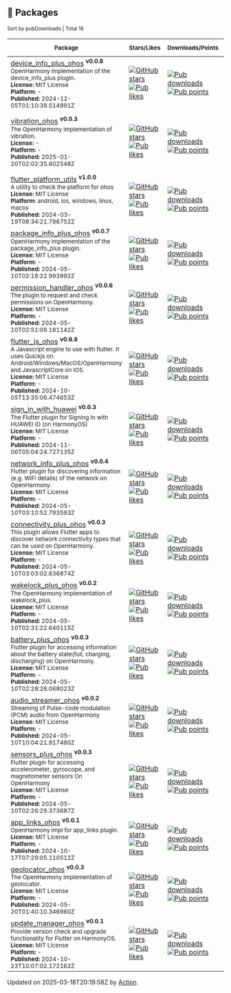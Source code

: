 ## 🍭 Packages

<!-- md:PubDashboard begin --> 
<sub>Sort by pubDownloads | Total 16</sub> 

| <sub>Package</sub> | <sub>Stars/Likes</sub> | <sub>Downloads/Points</sub> | <sub>Issues / Pull_requests</sub> | <sub>Contributors</sub> | 
|--------------------|------------------------|------------------------------|-----------------------------------|:-----------------------:| 
| [device_info_plus_ohos](https://pub.dev/packages/device_info_plus_ohos) <sup><strong>v0.0.8</strong></sup> <br/> <sub>OpenHarmony implementation of the device_info_plus plugin.</sub> <br/> <sub><strong>License:</strong> MIT License</sub> <br/> <sub><strong>Platform:</strong> -</sub> <br/> <sub><strong>Published:</strong> 2024-12-05T01:10:39.514991Z</sub> | [![GitHub stars](https://img.shields.io/github/stars/harmonycandies/device_info_plus_ohos?style=social&logo=github&logoColor=1F2328&label=)](https://github.com/harmonycandies/device_info_plus_ohos) <br/> [![Pub likes](https://img.shields.io/pub/likes/device_info_plus_ohos?style=social&logo=flutter&logoColor=168AFD&label=)](https://pub.dev/packages/device_info_plus_ohos) | [![Pub downloads](https://img.shields.io/badge/98%2Fmonth-4AC51C?style=flat&logo=data:image/svg+xml;base64,PHN2ZyB4bWxucz0iaHR0cDovL3d3dy53My5vcmcvMjAwMC9zdmciIHZpZXdCb3g9IjAgMCAyNCAyNCIgZmlsbD0icmdiYSgyNTUsMjU1LDI1NSwxKSI+PHBhdGggZmlsbD0ibm9uZSIgZD0iTTAgMGgyNHYyNEgweiI+PC9wYXRoPjxwYXRoIGQ9Ik0zIDE5SDIxVjIxSDNWMTlaTTEzIDEzLjE3MTZMMTkuMDcxMSA3LjEwMDVMMjAuNDg1MyA4LjUxNDcyTDEyIDE3TDMuNTE0NzIgOC41MTQ3Mkw0LjkyODkzIDcuMTAwNUwxMSAxMy4xNzE2VjJIMTNWMTMuMTcxNloiPjwvcGF0aD48L3N2Zz4=)](https://pub.dev/packages/device_info_plus_ohos) <br/> [![Pub points](https://img.shields.io/pub/points/device_info_plus_ohos?style=flat&label=&logo=data:image/svg+xml;base64,PHN2ZyB4bWxucz0iaHR0cDovL3d3dy53My5vcmcvMjAwMC9zdmciIHZpZXdCb3g9IjAgMCAyNCAyNCIgZmlsbD0icmdiYSgyNTUsMjU1LDI1NSwxKSI+PHBhdGggZmlsbD0ibm9uZSIgZD0iTTAgMGgyNHYyNEgweiI+PC9wYXRoPjxwYXRoIGQ9Ik0yMyAxMkwxNS45Mjg5IDE5LjA3MTFMMTQuNTE0NyAxNy42NTY5TDIwLjE3MTYgMTJMMTQuNTE0NyA2LjM0MzE3TDE1LjkyODkgNC45Mjg5NkwyMyAxMlpNMy44Mjg0MyAxMkw5LjQ4NTI4IDE3LjY1NjlMOC4wNzEwNyAxOS4wNzExTDEgMTJMOC4wNzEwNyA0LjkyODk2TDkuNDg1MjggNi4zNDMxN0wzLjgyODQzIDEyWiI+PC9wYXRoPjwvc3ZnPg==)](https://pub.dev/packages/device_info_plus_ohos/score) | [![GitHub issues](https://img.shields.io/github/issues/harmonycandies/device_info_plus_ohos?label=)](https://github.com/harmonycandies/device_info_plus_ohos/issues) <br/> [![GitHub pull requests](https://img.shields.io/github/issues-pr/harmonycandies/device_info_plus_ohos?label=)](https://github.com/harmonycandies/device_info_plus_ohos/pulls) | <table align="center" border="0"><tr align="center"><td><a href="https://github.com/zmtzawqlp"><img width="30px" src="https://avatars.githubusercontent.com/u/16477333?v=4" /></a></td><td><a href="https://github.com/yeliulee"><img width="30px" src="https://avatars.githubusercontent.com/u/49977991?v=4" /></a></td></tr><tr align="center"><td colspan="2"><a href="https://github.com/harmonycandies/device_info_plus_ohos/graphs/contributors">Total: 2</a></td></tr></table> | 
| [vibration_ohos](https://pub.dev/packages/vibration_ohos) <sup><strong>v0.0.3</strong></sup> <br/> <sub>The OpenHarmony implementation of vibration.</sub> <br/> <sub><strong>License:</strong> -</sub> <br/> <sub><strong>Platform:</strong> -</sub> <br/> <sub><strong>Published:</strong> 2025-01-20T02:02:35.602548Z</sub> | [![GitHub stars](https://img.shields.io/github/stars/benjamindean/flutter_vibration?style=social&logo=github&logoColor=1F2328&label=)](https://github.com/benjamindean/flutter_vibration) <br/> [![Pub likes](https://img.shields.io/pub/likes/vibration_ohos?style=social&logo=flutter&logoColor=168AFD&label=)](https://pub.dev/packages/vibration_ohos) | [![Pub downloads](https://img.shields.io/badge/73%2Fmonth-4AC51C?style=flat&logo=data:image/svg+xml;base64,PHN2ZyB4bWxucz0iaHR0cDovL3d3dy53My5vcmcvMjAwMC9zdmciIHZpZXdCb3g9IjAgMCAyNCAyNCIgZmlsbD0icmdiYSgyNTUsMjU1LDI1NSwxKSI+PHBhdGggZmlsbD0ibm9uZSIgZD0iTTAgMGgyNHYyNEgweiI+PC9wYXRoPjxwYXRoIGQ9Ik0zIDE5SDIxVjIxSDNWMTlaTTEzIDEzLjE3MTZMMTkuMDcxMSA3LjEwMDVMMjAuNDg1MyA4LjUxNDcyTDEyIDE3TDMuNTE0NzIgOC41MTQ3Mkw0LjkyODkzIDcuMTAwNUwxMSAxMy4xNzE2VjJIMTNWMTMuMTcxNloiPjwvcGF0aD48L3N2Zz4=)](https://pub.dev/packages/vibration_ohos) <br/> [![Pub points](https://img.shields.io/pub/points/vibration_ohos?style=flat&label=&logo=data:image/svg+xml;base64,PHN2ZyB4bWxucz0iaHR0cDovL3d3dy53My5vcmcvMjAwMC9zdmciIHZpZXdCb3g9IjAgMCAyNCAyNCIgZmlsbD0icmdiYSgyNTUsMjU1LDI1NSwxKSI+PHBhdGggZmlsbD0ibm9uZSIgZD0iTTAgMGgyNHYyNEgweiI+PC9wYXRoPjxwYXRoIGQ9Ik0yMyAxMkwxNS45Mjg5IDE5LjA3MTFMMTQuNTE0NyAxNy42NTY5TDIwLjE3MTYgMTJMMTQuNTE0NyA2LjM0MzE3TDE1LjkyODkgNC45Mjg5NkwyMyAxMlpNMy44Mjg0MyAxMkw5LjQ4NTI4IDE3LjY1NjlMOC4wNzEwNyAxOS4wNzExTDEgMTJMOC4wNzEwNyA0LjkyODk2TDkuNDg1MjggNi4zNDMxN0wzLjgyODQzIDEyWiI+PC9wYXRoPjwvc3ZnPg==)](https://pub.dev/packages/vibration_ohos/score) | [![GitHub issues](https://img.shields.io/github/issues/benjamindean/flutter_vibration?label=)](https://github.com/benjamindean/flutter_vibration/issues) <br/> [![GitHub pull requests](https://img.shields.io/github/issues-pr/benjamindean/flutter_vibration?label=)](https://github.com/benjamindean/flutter_vibration/pulls) | <table align="center" border="0"><tr align="center"><td colspan="2"><a href="https://github.com/benjamindean"><img width="36px" src="https://avatars.githubusercontent.com/u/5139993?v=4" /></a></td></tr><tr align="center"><td><a href="https://github.com/Leicas"><img width="30px" src="https://avatars.githubusercontent.com/u/766019?v=4" /></a></td><td><a href="https://github.com/san-smith"><img width="30px" src="https://avatars.githubusercontent.com/u/10216905?v=4" /></a></td></tr><tr align="center"><td colspan="2"><a href="https://github.com/benjamindean/flutter_vibration/graphs/contributors">Total: 19</a></td></tr></table> | 
| [flutter_platform_utils](https://pub.dev/packages/flutter_platform_utils) <sup><strong>v1.0.0</strong></sup> <br/> <sub>A utility to check the platform for ohos</sub> <br/> <sub><strong>License:</strong> MIT License</sub> <br/> <sub><strong>Platform:</strong> android, ios, windows, linux, macos</sub> <br/> <sub><strong>Published:</strong> 2024-03-19T08:34:21.796752Z</sub> | [![GitHub stars](https://img.shields.io/github/stars/harmonycandies/flutter_platform_utils?style=social&logo=github&logoColor=1F2328&label=)](https://github.com/harmonycandies/flutter_platform_utils) <br/> [![Pub likes](https://img.shields.io/pub/likes/flutter_platform_utils?style=social&logo=flutter&logoColor=168AFD&label=)](https://pub.dev/packages/flutter_platform_utils) | [![Pub downloads](https://img.shields.io/badge/63%2Fmonth-4AC51C?style=flat&logo=data:image/svg+xml;base64,PHN2ZyB4bWxucz0iaHR0cDovL3d3dy53My5vcmcvMjAwMC9zdmciIHZpZXdCb3g9IjAgMCAyNCAyNCIgZmlsbD0icmdiYSgyNTUsMjU1LDI1NSwxKSI+PHBhdGggZmlsbD0ibm9uZSIgZD0iTTAgMGgyNHYyNEgweiI+PC9wYXRoPjxwYXRoIGQ9Ik0zIDE5SDIxVjIxSDNWMTlaTTEzIDEzLjE3MTZMMTkuMDcxMSA3LjEwMDVMMjAuNDg1MyA4LjUxNDcyTDEyIDE3TDMuNTE0NzIgOC41MTQ3Mkw0LjkyODkzIDcuMTAwNUwxMSAxMy4xNzE2VjJIMTNWMTMuMTcxNloiPjwvcGF0aD48L3N2Zz4=)](https://pub.dev/packages/flutter_platform_utils) <br/> [![Pub points](https://img.shields.io/pub/points/flutter_platform_utils?style=flat&label=&logo=data:image/svg+xml;base64,PHN2ZyB4bWxucz0iaHR0cDovL3d3dy53My5vcmcvMjAwMC9zdmciIHZpZXdCb3g9IjAgMCAyNCAyNCIgZmlsbD0icmdiYSgyNTUsMjU1LDI1NSwxKSI+PHBhdGggZmlsbD0ibm9uZSIgZD0iTTAgMGgyNHYyNEgweiI+PC9wYXRoPjxwYXRoIGQ9Ik0yMyAxMkwxNS45Mjg5IDE5LjA3MTFMMTQuNTE0NyAxNy42NTY5TDIwLjE3MTYgMTJMMTQuNTE0NyA2LjM0MzE3TDE1LjkyODkgNC45Mjg5NkwyMyAxMlpNMy44Mjg0MyAxMkw5LjQ4NTI4IDE3LjY1NjlMOC4wNzEwNyAxOS4wNzExTDEgMTJMOC4wNzEwNyA0LjkyODk2TDkuNDg1MjggNi4zNDMxN0wzLjgyODQzIDEyWiI+PC9wYXRoPjwvc3ZnPg==)](https://pub.dev/packages/flutter_platform_utils/score) | [![GitHub issues](https://img.shields.io/github/issues/harmonycandies/flutter_platform_utils?label=)](https://github.com/harmonycandies/flutter_platform_utils/issues) <br/> [![GitHub pull requests](https://img.shields.io/github/issues-pr/harmonycandies/flutter_platform_utils?label=)](https://github.com/harmonycandies/flutter_platform_utils/pulls) | <table align="center" border="0"><tr align="center"><td><a href="https://github.com/zmtzawqlp"><img width="36px" src="https://avatars.githubusercontent.com/u/16477333?v=4" /></a></td></tr><tr align="center"><td colspan="2"><a href="https://github.com/harmonycandies/flutter_platform_utils/graphs/contributors">Total: 1</a></td></tr></table> | 
| [package_info_plus_ohos](https://pub.dev/packages/package_info_plus_ohos) <sup><strong>v0.0.7</strong></sup> <br/> <sub>OpenHarmony implementation of the package_info_plus plugin.</sub> <br/> <sub><strong>License:</strong> MIT License</sub> <br/> <sub><strong>Platform:</strong> -</sub> <br/> <sub><strong>Published:</strong> 2024-05-10T02:18:22.993992Z</sub> | [![GitHub stars](https://img.shields.io/github/stars/harmonycandies/package_info_plus_ohos?style=social&logo=github&logoColor=1F2328&label=)](https://github.com/harmonycandies/package_info_plus_ohos) <br/> [![Pub likes](https://img.shields.io/pub/likes/package_info_plus_ohos?style=social&logo=flutter&logoColor=168AFD&label=)](https://pub.dev/packages/package_info_plus_ohos) | [![Pub downloads](https://img.shields.io/badge/54%2Fmonth-4AC51C?style=flat&logo=data:image/svg+xml;base64,PHN2ZyB4bWxucz0iaHR0cDovL3d3dy53My5vcmcvMjAwMC9zdmciIHZpZXdCb3g9IjAgMCAyNCAyNCIgZmlsbD0icmdiYSgyNTUsMjU1LDI1NSwxKSI+PHBhdGggZmlsbD0ibm9uZSIgZD0iTTAgMGgyNHYyNEgweiI+PC9wYXRoPjxwYXRoIGQ9Ik0zIDE5SDIxVjIxSDNWMTlaTTEzIDEzLjE3MTZMMTkuMDcxMSA3LjEwMDVMMjAuNDg1MyA4LjUxNDcyTDEyIDE3TDMuNTE0NzIgOC41MTQ3Mkw0LjkyODkzIDcuMTAwNUwxMSAxMy4xNzE2VjJIMTNWMTMuMTcxNloiPjwvcGF0aD48L3N2Zz4=)](https://pub.dev/packages/package_info_plus_ohos) <br/> [![Pub points](https://img.shields.io/pub/points/package_info_plus_ohos?style=flat&label=&logo=data:image/svg+xml;base64,PHN2ZyB4bWxucz0iaHR0cDovL3d3dy53My5vcmcvMjAwMC9zdmciIHZpZXdCb3g9IjAgMCAyNCAyNCIgZmlsbD0icmdiYSgyNTUsMjU1LDI1NSwxKSI+PHBhdGggZmlsbD0ibm9uZSIgZD0iTTAgMGgyNHYyNEgweiI+PC9wYXRoPjxwYXRoIGQ9Ik0yMyAxMkwxNS45Mjg5IDE5LjA3MTFMMTQuNTE0NyAxNy42NTY5TDIwLjE3MTYgMTJMMTQuNTE0NyA2LjM0MzE3TDE1LjkyODkgNC45Mjg5NkwyMyAxMlpNMy44Mjg0MyAxMkw5LjQ4NTI4IDE3LjY1NjlMOC4wNzEwNyAxOS4wNzExTDEgMTJMOC4wNzEwNyA0LjkyODk2TDkuNDg1MjggNi4zNDMxN0wzLjgyODQzIDEyWiI+PC9wYXRoPjwvc3ZnPg==)](https://pub.dev/packages/package_info_plus_ohos/score) | [![GitHub issues](https://img.shields.io/github/issues/harmonycandies/package_info_plus_ohos?label=)](https://github.com/harmonycandies/package_info_plus_ohos/issues) <br/> [![GitHub pull requests](https://img.shields.io/github/issues-pr/harmonycandies/package_info_plus_ohos?label=)](https://github.com/harmonycandies/package_info_plus_ohos/pulls) | <table align="center" border="0"><tr align="center"><td><a href="https://github.com/zmtzawqlp"><img width="36px" src="https://avatars.githubusercontent.com/u/16477333?v=4" /></a></td></tr><tr align="center"><td colspan="2"><a href="https://github.com/harmonycandies/package_info_plus_ohos/graphs/contributors">Total: 1</a></td></tr></table> | 
| [permission_handler_ohos](https://pub.dev/packages/permission_handler_ohos) <sup><strong>v0.0.6</strong></sup> <br/> <sub>The plugin to request and check permissions on OpenHarmony.</sub> <br/> <sub><strong>License:</strong> MIT License</sub> <br/> <sub><strong>Platform:</strong> -</sub> <br/> <sub><strong>Published:</strong> 2024-05-10T02:51:09.181142Z</sub> | [![GitHub stars](https://img.shields.io/github/stars/harmonycandies/permission_handler_ohos?style=social&logo=github&logoColor=1F2328&label=)](https://github.com/harmonycandies/permission_handler_ohos) <br/> [![Pub likes](https://img.shields.io/pub/likes/permission_handler_ohos?style=social&logo=flutter&logoColor=168AFD&label=)](https://pub.dev/packages/permission_handler_ohos) | [![Pub downloads](https://img.shields.io/badge/44%2Fmonth-4AC51C?style=flat&logo=data:image/svg+xml;base64,PHN2ZyB4bWxucz0iaHR0cDovL3d3dy53My5vcmcvMjAwMC9zdmciIHZpZXdCb3g9IjAgMCAyNCAyNCIgZmlsbD0icmdiYSgyNTUsMjU1LDI1NSwxKSI+PHBhdGggZmlsbD0ibm9uZSIgZD0iTTAgMGgyNHYyNEgweiI+PC9wYXRoPjxwYXRoIGQ9Ik0zIDE5SDIxVjIxSDNWMTlaTTEzIDEzLjE3MTZMMTkuMDcxMSA3LjEwMDVMMjAuNDg1MyA4LjUxNDcyTDEyIDE3TDMuNTE0NzIgOC41MTQ3Mkw0LjkyODkzIDcuMTAwNUwxMSAxMy4xNzE2VjJIMTNWMTMuMTcxNloiPjwvcGF0aD48L3N2Zz4=)](https://pub.dev/packages/permission_handler_ohos) <br/> [![Pub points](https://img.shields.io/pub/points/permission_handler_ohos?style=flat&label=&logo=data:image/svg+xml;base64,PHN2ZyB4bWxucz0iaHR0cDovL3d3dy53My5vcmcvMjAwMC9zdmciIHZpZXdCb3g9IjAgMCAyNCAyNCIgZmlsbD0icmdiYSgyNTUsMjU1LDI1NSwxKSI+PHBhdGggZmlsbD0ibm9uZSIgZD0iTTAgMGgyNHYyNEgweiI+PC9wYXRoPjxwYXRoIGQ9Ik0yMyAxMkwxNS45Mjg5IDE5LjA3MTFMMTQuNTE0NyAxNy42NTY5TDIwLjE3MTYgMTJMMTQuNTE0NyA2LjM0MzE3TDE1LjkyODkgNC45Mjg5NkwyMyAxMlpNMy44Mjg0MyAxMkw5LjQ4NTI4IDE3LjY1NjlMOC4wNzEwNyAxOS4wNzExTDEgMTJMOC4wNzEwNyA0LjkyODk2TDkuNDg1MjggNi4zNDMxN0wzLjgyODQzIDEyWiI+PC9wYXRoPjwvc3ZnPg==)](https://pub.dev/packages/permission_handler_ohos/score) | [![GitHub issues](https://img.shields.io/github/issues/harmonycandies/permission_handler_ohos?label=)](https://github.com/harmonycandies/permission_handler_ohos/issues) <br/> [![GitHub pull requests](https://img.shields.io/github/issues-pr/harmonycandies/permission_handler_ohos?label=)](https://github.com/harmonycandies/permission_handler_ohos/pulls) | <table align="center" border="0"><tr align="center"><td><a href="https://github.com/zmtzawqlp"><img width="36px" src="https://avatars.githubusercontent.com/u/16477333?v=4" /></a></td></tr><tr align="center"><td colspan="2"><a href="https://github.com/harmonycandies/permission_handler_ohos/graphs/contributors">Total: 1</a></td></tr></table> | 
| [flutter_js_ohos](https://pub.dev/packages/flutter_js_ohos) <sup><strong>v0.6.8</strong></sup> <br/> <sub>A Javascript engine to use with flutter. It uses Quickjs on Android/Windows/MacOS/OpenHarmony and JavascriptCore on IOS.</sub> <br/> <sub><strong>License:</strong> MIT License</sub> <br/> <sub><strong>Platform:</strong> -</sub> <br/> <sub><strong>Published:</strong> 2024-10-05T13:35:06.474653Z</sub> | [![GitHub stars](https://img.shields.io/github/stars/yeliulee/flutter_js?style=social&logo=github&logoColor=1F2328&label=)](https://github.com/yeliulee/flutter_js) <br/> [![Pub likes](https://img.shields.io/pub/likes/flutter_js_ohos?style=social&logo=flutter&logoColor=168AFD&label=)](https://pub.dev/packages/flutter_js_ohos) | [![Pub downloads](https://img.shields.io/badge/43%2Fmonth-4AC51C?style=flat&logo=data:image/svg+xml;base64,PHN2ZyB4bWxucz0iaHR0cDovL3d3dy53My5vcmcvMjAwMC9zdmciIHZpZXdCb3g9IjAgMCAyNCAyNCIgZmlsbD0icmdiYSgyNTUsMjU1LDI1NSwxKSI+PHBhdGggZmlsbD0ibm9uZSIgZD0iTTAgMGgyNHYyNEgweiI+PC9wYXRoPjxwYXRoIGQ9Ik0zIDE5SDIxVjIxSDNWMTlaTTEzIDEzLjE3MTZMMTkuMDcxMSA3LjEwMDVMMjAuNDg1MyA4LjUxNDcyTDEyIDE3TDMuNTE0NzIgOC41MTQ3Mkw0LjkyODkzIDcuMTAwNUwxMSAxMy4xNzE2VjJIMTNWMTMuMTcxNloiPjwvcGF0aD48L3N2Zz4=)](https://pub.dev/packages/flutter_js_ohos) <br/> [![Pub points](https://img.shields.io/pub/points/flutter_js_ohos?style=flat&label=&logo=data:image/svg+xml;base64,PHN2ZyB4bWxucz0iaHR0cDovL3d3dy53My5vcmcvMjAwMC9zdmciIHZpZXdCb3g9IjAgMCAyNCAyNCIgZmlsbD0icmdiYSgyNTUsMjU1LDI1NSwxKSI+PHBhdGggZmlsbD0ibm9uZSIgZD0iTTAgMGgyNHYyNEgweiI+PC9wYXRoPjxwYXRoIGQ9Ik0yMyAxMkwxNS45Mjg5IDE5LjA3MTFMMTQuNTE0NyAxNy42NTY5TDIwLjE3MTYgMTJMMTQuNTE0NyA2LjM0MzE3TDE1LjkyODkgNC45Mjg5NkwyMyAxMlpNMy44Mjg0MyAxMkw5LjQ4NTI4IDE3LjY1NjlMOC4wNzEwNyAxOS4wNzExTDEgMTJMOC4wNzEwNyA0LjkyODk2TDkuNDg1MjggNi4zNDMxN0wzLjgyODQzIDEyWiI+PC9wYXRoPjwvc3ZnPg==)](https://pub.dev/packages/flutter_js_ohos/score) | [![GitHub issues](https://img.shields.io/github/issues/yeliulee/flutter_js?label=)](https://github.com/yeliulee/flutter_js/issues) <br/> [![GitHub pull requests](https://img.shields.io/github/issues-pr/yeliulee/flutter_js?label=)](https://github.com/yeliulee/flutter_js/pulls) | <table align="center" border="0"><tr align="center"><td colspan="2"><a href="https://github.com/abner"><img width="36px" src="https://avatars.githubusercontent.com/u/42773?v=4" /></a></td></tr><tr align="center"><td><a href="https://github.com/yeliulee"><img width="30px" src="https://avatars.githubusercontent.com/u/49977991?v=4" /></a></td><td><a href="https://github.com/shilangyu"><img width="30px" src="https://avatars.githubusercontent.com/u/29288116?v=4" /></a></td></tr><tr align="center"><td colspan="2"><a href="https://github.com/yeliulee/flutter_js/graphs/contributors">Total: 13</a></td></tr></table> | 
| [sign_in_with_huawei](https://pub.dev/packages/sign_in_with_huawei) <sup><strong>v0.0.3</strong></sup> <br/> <sub>The Flutter plugin for Signing In with HUAWEI ID (on HarmonyOS)</sub> <br/> <sub><strong>License:</strong> MIT License</sub> <br/> <sub><strong>Platform:</strong> -</sub> <br/> <sub><strong>Published:</strong> 2024-11-06T05:04:24.727135Z</sub> | [![GitHub stars](https://img.shields.io/github/stars/harmonycandies/sign_in_with_huawei?style=social&logo=github&logoColor=1F2328&label=)](https://github.com/harmonycandies/sign_in_with_huawei) <br/> [![Pub likes](https://img.shields.io/pub/likes/sign_in_with_huawei?style=social&logo=flutter&logoColor=168AFD&label=)](https://pub.dev/packages/sign_in_with_huawei) | [![Pub downloads](https://img.shields.io/badge/42%2Fmonth-4AC51C?style=flat&logo=data:image/svg+xml;base64,PHN2ZyB4bWxucz0iaHR0cDovL3d3dy53My5vcmcvMjAwMC9zdmciIHZpZXdCb3g9IjAgMCAyNCAyNCIgZmlsbD0icmdiYSgyNTUsMjU1LDI1NSwxKSI+PHBhdGggZmlsbD0ibm9uZSIgZD0iTTAgMGgyNHYyNEgweiI+PC9wYXRoPjxwYXRoIGQ9Ik0zIDE5SDIxVjIxSDNWMTlaTTEzIDEzLjE3MTZMMTkuMDcxMSA3LjEwMDVMMjAuNDg1MyA4LjUxNDcyTDEyIDE3TDMuNTE0NzIgOC41MTQ3Mkw0LjkyODkzIDcuMTAwNUwxMSAxMy4xNzE2VjJIMTNWMTMuMTcxNloiPjwvcGF0aD48L3N2Zz4=)](https://pub.dev/packages/sign_in_with_huawei) <br/> [![Pub points](https://img.shields.io/pub/points/sign_in_with_huawei?style=flat&label=&logo=data:image/svg+xml;base64,PHN2ZyB4bWxucz0iaHR0cDovL3d3dy53My5vcmcvMjAwMC9zdmciIHZpZXdCb3g9IjAgMCAyNCAyNCIgZmlsbD0icmdiYSgyNTUsMjU1LDI1NSwxKSI+PHBhdGggZmlsbD0ibm9uZSIgZD0iTTAgMGgyNHYyNEgweiI+PC9wYXRoPjxwYXRoIGQ9Ik0yMyAxMkwxNS45Mjg5IDE5LjA3MTFMMTQuNTE0NyAxNy42NTY5TDIwLjE3MTYgMTJMMTQuNTE0NyA2LjM0MzE3TDE1LjkyODkgNC45Mjg5NkwyMyAxMlpNMy44Mjg0MyAxMkw5LjQ4NTI4IDE3LjY1NjlMOC4wNzEwNyAxOS4wNzExTDEgMTJMOC4wNzEwNyA0LjkyODk2TDkuNDg1MjggNi4zNDMxN0wzLjgyODQzIDEyWiI+PC9wYXRoPjwvc3ZnPg==)](https://pub.dev/packages/sign_in_with_huawei/score) | [![GitHub issues](https://img.shields.io/github/issues/harmonycandies/sign_in_with_huawei?label=)](https://github.com/harmonycandies/sign_in_with_huawei/issues) <br/> [![GitHub pull requests](https://img.shields.io/github/issues-pr/harmonycandies/sign_in_with_huawei?label=)](https://github.com/harmonycandies/sign_in_with_huawei/pulls) | <table align="center" border="0"><tr align="center"><td><a href="https://github.com/yeliulee"><img width="36px" src="https://avatars.githubusercontent.com/u/49977991?v=4" /></a></td></tr><tr align="center"><td colspan="2"><a href="https://github.com/harmonycandies/sign_in_with_huawei/graphs/contributors">Total: 1</a></td></tr></table> | 
| [network_info_plus_ohos](https://pub.dev/packages/network_info_plus_ohos) <sup><strong>v0.0.4</strong></sup> <br/> <sub>Flutter plugin for discovering information (e.g. WiFi details) of the network on OpenHarmony.</sub> <br/> <sub><strong>License:</strong> MIT License</sub> <br/> <sub><strong>Platform:</strong> -</sub> <br/> <sub><strong>Published:</strong> 2024-05-10T03:10:52.793593Z</sub> | [![GitHub stars](https://img.shields.io/github/stars/harmonycandies/network_info_plus_ohos?style=social&logo=github&logoColor=1F2328&label=)](https://github.com/harmonycandies/network_info_plus_ohos) <br/> [![Pub likes](https://img.shields.io/pub/likes/network_info_plus_ohos?style=social&logo=flutter&logoColor=168AFD&label=)](https://pub.dev/packages/network_info_plus_ohos) | [![Pub downloads](https://img.shields.io/badge/38%2Fmonth-4AC51C?style=flat&logo=data:image/svg+xml;base64,PHN2ZyB4bWxucz0iaHR0cDovL3d3dy53My5vcmcvMjAwMC9zdmciIHZpZXdCb3g9IjAgMCAyNCAyNCIgZmlsbD0icmdiYSgyNTUsMjU1LDI1NSwxKSI+PHBhdGggZmlsbD0ibm9uZSIgZD0iTTAgMGgyNHYyNEgweiI+PC9wYXRoPjxwYXRoIGQ9Ik0zIDE5SDIxVjIxSDNWMTlaTTEzIDEzLjE3MTZMMTkuMDcxMSA3LjEwMDVMMjAuNDg1MyA4LjUxNDcyTDEyIDE3TDMuNTE0NzIgOC41MTQ3Mkw0LjkyODkzIDcuMTAwNUwxMSAxMy4xNzE2VjJIMTNWMTMuMTcxNloiPjwvcGF0aD48L3N2Zz4=)](https://pub.dev/packages/network_info_plus_ohos) <br/> [![Pub points](https://img.shields.io/pub/points/network_info_plus_ohos?style=flat&label=&logo=data:image/svg+xml;base64,PHN2ZyB4bWxucz0iaHR0cDovL3d3dy53My5vcmcvMjAwMC9zdmciIHZpZXdCb3g9IjAgMCAyNCAyNCIgZmlsbD0icmdiYSgyNTUsMjU1LDI1NSwxKSI+PHBhdGggZmlsbD0ibm9uZSIgZD0iTTAgMGgyNHYyNEgweiI+PC9wYXRoPjxwYXRoIGQ9Ik0yMyAxMkwxNS45Mjg5IDE5LjA3MTFMMTQuNTE0NyAxNy42NTY5TDIwLjE3MTYgMTJMMTQuNTE0NyA2LjM0MzE3TDE1LjkyODkgNC45Mjg5NkwyMyAxMlpNMy44Mjg0MyAxMkw5LjQ4NTI4IDE3LjY1NjlMOC4wNzEwNyAxOS4wNzExTDEgMTJMOC4wNzEwNyA0LjkyODk2TDkuNDg1MjggNi4zNDMxN0wzLjgyODQzIDEyWiI+PC9wYXRoPjwvc3ZnPg==)](https://pub.dev/packages/network_info_plus_ohos/score) | [![GitHub issues](https://img.shields.io/github/issues/harmonycandies/network_info_plus_ohos?label=)](https://github.com/harmonycandies/network_info_plus_ohos/issues) <br/> [![GitHub pull requests](https://img.shields.io/github/issues-pr/harmonycandies/network_info_plus_ohos?label=)](https://github.com/harmonycandies/network_info_plus_ohos/pulls) | <table align="center" border="0"><tr align="center"><td><a href="https://github.com/zmtzawqlp"><img width="36px" src="https://avatars.githubusercontent.com/u/16477333?v=4" /></a></td></tr><tr align="center"><td colspan="2"><a href="https://github.com/harmonycandies/network_info_plus_ohos/graphs/contributors">Total: 1</a></td></tr></table> | 
| [connectivity_plus_ohos](https://pub.dev/packages/connectivity_plus_ohos) <sup><strong>v0.0.3</strong></sup> <br/> <sub>This plugin allows Flutter apps to discover network connectivity types that can be used on OpenHarmony.</sub> <br/> <sub><strong>License:</strong> MIT License</sub> <br/> <sub><strong>Platform:</strong> -</sub> <br/> <sub><strong>Published:</strong> 2024-05-10T03:03:02.636874Z</sub> | [![GitHub stars](https://img.shields.io/github/stars/harmonycandies/connectivity_plus_ohos?style=social&logo=github&logoColor=1F2328&label=)](https://github.com/harmonycandies/connectivity_plus_ohos) <br/> [![Pub likes](https://img.shields.io/pub/likes/connectivity_plus_ohos?style=social&logo=flutter&logoColor=168AFD&label=)](https://pub.dev/packages/connectivity_plus_ohos) | [![Pub downloads](https://img.shields.io/badge/38%2Fmonth-4AC51C?style=flat&logo=data:image/svg+xml;base64,PHN2ZyB4bWxucz0iaHR0cDovL3d3dy53My5vcmcvMjAwMC9zdmciIHZpZXdCb3g9IjAgMCAyNCAyNCIgZmlsbD0icmdiYSgyNTUsMjU1LDI1NSwxKSI+PHBhdGggZmlsbD0ibm9uZSIgZD0iTTAgMGgyNHYyNEgweiI+PC9wYXRoPjxwYXRoIGQ9Ik0zIDE5SDIxVjIxSDNWMTlaTTEzIDEzLjE3MTZMMTkuMDcxMSA3LjEwMDVMMjAuNDg1MyA4LjUxNDcyTDEyIDE3TDMuNTE0NzIgOC41MTQ3Mkw0LjkyODkzIDcuMTAwNUwxMSAxMy4xNzE2VjJIMTNWMTMuMTcxNloiPjwvcGF0aD48L3N2Zz4=)](https://pub.dev/packages/connectivity_plus_ohos) <br/> [![Pub points](https://img.shields.io/pub/points/connectivity_plus_ohos?style=flat&label=&logo=data:image/svg+xml;base64,PHN2ZyB4bWxucz0iaHR0cDovL3d3dy53My5vcmcvMjAwMC9zdmciIHZpZXdCb3g9IjAgMCAyNCAyNCIgZmlsbD0icmdiYSgyNTUsMjU1LDI1NSwxKSI+PHBhdGggZmlsbD0ibm9uZSIgZD0iTTAgMGgyNHYyNEgweiI+PC9wYXRoPjxwYXRoIGQ9Ik0yMyAxMkwxNS45Mjg5IDE5LjA3MTFMMTQuNTE0NyAxNy42NTY5TDIwLjE3MTYgMTJMMTQuNTE0NyA2LjM0MzE3TDE1LjkyODkgNC45Mjg5NkwyMyAxMlpNMy44Mjg0MyAxMkw5LjQ4NTI4IDE3LjY1NjlMOC4wNzEwNyAxOS4wNzExTDEgMTJMOC4wNzEwNyA0LjkyODk2TDkuNDg1MjggNi4zNDMxN0wzLjgyODQzIDEyWiI+PC9wYXRoPjwvc3ZnPg==)](https://pub.dev/packages/connectivity_plus_ohos/score) | [![GitHub issues](https://img.shields.io/github/issues/harmonycandies/connectivity_plus_ohos?label=)](https://github.com/harmonycandies/connectivity_plus_ohos/issues) <br/> [![GitHub pull requests](https://img.shields.io/github/issues-pr/harmonycandies/connectivity_plus_ohos?label=)](https://github.com/harmonycandies/connectivity_plus_ohos/pulls) | <table align="center" border="0"><tr align="center"><td><a href="https://github.com/zmtzawqlp"><img width="36px" src="https://avatars.githubusercontent.com/u/16477333?v=4" /></a></td></tr><tr align="center"><td colspan="2"><a href="https://github.com/harmonycandies/connectivity_plus_ohos/graphs/contributors">Total: 1</a></td></tr></table> | 
| [wakelock_plus_ohos](https://pub.dev/packages/wakelock_plus_ohos) <sup><strong>v0.0.2</strong></sup> <br/> <sub>The OpenHarmony implementation of wakelock_plus.</sub> <br/> <sub><strong>License:</strong> MIT License</sub> <br/> <sub><strong>Platform:</strong> -</sub> <br/> <sub><strong>Published:</strong> 2024-05-10T02:31:22.640115Z</sub> | [![GitHub stars](https://img.shields.io/github/stars/harmonycandies/wakelock_plus_ohos?style=social&logo=github&logoColor=1F2328&label=)](https://github.com/harmonycandies/wakelock_plus_ohos) <br/> [![Pub likes](https://img.shields.io/pub/likes/wakelock_plus_ohos?style=social&logo=flutter&logoColor=168AFD&label=)](https://pub.dev/packages/wakelock_plus_ohos) | [![Pub downloads](https://img.shields.io/badge/35%2Fmonth-4AC51C?style=flat&logo=data:image/svg+xml;base64,PHN2ZyB4bWxucz0iaHR0cDovL3d3dy53My5vcmcvMjAwMC9zdmciIHZpZXdCb3g9IjAgMCAyNCAyNCIgZmlsbD0icmdiYSgyNTUsMjU1LDI1NSwxKSI+PHBhdGggZmlsbD0ibm9uZSIgZD0iTTAgMGgyNHYyNEgweiI+PC9wYXRoPjxwYXRoIGQ9Ik0zIDE5SDIxVjIxSDNWMTlaTTEzIDEzLjE3MTZMMTkuMDcxMSA3LjEwMDVMMjAuNDg1MyA4LjUxNDcyTDEyIDE3TDMuNTE0NzIgOC41MTQ3Mkw0LjkyODkzIDcuMTAwNUwxMSAxMy4xNzE2VjJIMTNWMTMuMTcxNloiPjwvcGF0aD48L3N2Zz4=)](https://pub.dev/packages/wakelock_plus_ohos) <br/> [![Pub points](https://img.shields.io/pub/points/wakelock_plus_ohos?style=flat&label=&logo=data:image/svg+xml;base64,PHN2ZyB4bWxucz0iaHR0cDovL3d3dy53My5vcmcvMjAwMC9zdmciIHZpZXdCb3g9IjAgMCAyNCAyNCIgZmlsbD0icmdiYSgyNTUsMjU1LDI1NSwxKSI+PHBhdGggZmlsbD0ibm9uZSIgZD0iTTAgMGgyNHYyNEgweiI+PC9wYXRoPjxwYXRoIGQ9Ik0yMyAxMkwxNS45Mjg5IDE5LjA3MTFMMTQuNTE0NyAxNy42NTY5TDIwLjE3MTYgMTJMMTQuNTE0NyA2LjM0MzE3TDE1LjkyODkgNC45Mjg5NkwyMyAxMlpNMy44Mjg0MyAxMkw5LjQ4NTI4IDE3LjY1NjlMOC4wNzEwNyAxOS4wNzExTDEgMTJMOC4wNzEwNyA0LjkyODk2TDkuNDg1MjggNi4zNDMxN0wzLjgyODQzIDEyWiI+PC9wYXRoPjwvc3ZnPg==)](https://pub.dev/packages/wakelock_plus_ohos/score) | [![GitHub issues](https://img.shields.io/github/issues/harmonycandies/wakelock_plus_ohos?label=)](https://github.com/harmonycandies/wakelock_plus_ohos/issues) <br/> [![GitHub pull requests](https://img.shields.io/github/issues-pr/harmonycandies/wakelock_plus_ohos?label=)](https://github.com/harmonycandies/wakelock_plus_ohos/pulls) | <table align="center" border="0"><tr align="center"><td><a href="https://github.com/zmtzawqlp"><img width="36px" src="https://avatars.githubusercontent.com/u/16477333?v=4" /></a></td></tr><tr align="center"><td colspan="2"><a href="https://github.com/harmonycandies/wakelock_plus_ohos/graphs/contributors">Total: 1</a></td></tr></table> | 
| [battery_plus_ohos](https://pub.dev/packages/battery_plus_ohos) <sup><strong>v0.0.3</strong></sup> <br/> <sub>Flutter plugin for accessing information about the battery state(full, charging, discharging) on OpenHarmony.</sub> <br/> <sub><strong>License:</strong> MIT License</sub> <br/> <sub><strong>Platform:</strong> -</sub> <br/> <sub><strong>Published:</strong> 2024-05-10T02:28:28.068023Z</sub> | [![GitHub stars](https://img.shields.io/github/stars/harmonycandies/battery_plus_ohos?style=social&logo=github&logoColor=1F2328&label=)](https://github.com/harmonycandies/battery_plus_ohos) <br/> [![Pub likes](https://img.shields.io/pub/likes/battery_plus_ohos?style=social&logo=flutter&logoColor=168AFD&label=)](https://pub.dev/packages/battery_plus_ohos) | [![Pub downloads](https://img.shields.io/badge/34%2Fmonth-4AC51C?style=flat&logo=data:image/svg+xml;base64,PHN2ZyB4bWxucz0iaHR0cDovL3d3dy53My5vcmcvMjAwMC9zdmciIHZpZXdCb3g9IjAgMCAyNCAyNCIgZmlsbD0icmdiYSgyNTUsMjU1LDI1NSwxKSI+PHBhdGggZmlsbD0ibm9uZSIgZD0iTTAgMGgyNHYyNEgweiI+PC9wYXRoPjxwYXRoIGQ9Ik0zIDE5SDIxVjIxSDNWMTlaTTEzIDEzLjE3MTZMMTkuMDcxMSA3LjEwMDVMMjAuNDg1MyA4LjUxNDcyTDEyIDE3TDMuNTE0NzIgOC41MTQ3Mkw0LjkyODkzIDcuMTAwNUwxMSAxMy4xNzE2VjJIMTNWMTMuMTcxNloiPjwvcGF0aD48L3N2Zz4=)](https://pub.dev/packages/battery_plus_ohos) <br/> [![Pub points](https://img.shields.io/pub/points/battery_plus_ohos?style=flat&label=&logo=data:image/svg+xml;base64,PHN2ZyB4bWxucz0iaHR0cDovL3d3dy53My5vcmcvMjAwMC9zdmciIHZpZXdCb3g9IjAgMCAyNCAyNCIgZmlsbD0icmdiYSgyNTUsMjU1LDI1NSwxKSI+PHBhdGggZmlsbD0ibm9uZSIgZD0iTTAgMGgyNHYyNEgweiI+PC9wYXRoPjxwYXRoIGQ9Ik0yMyAxMkwxNS45Mjg5IDE5LjA3MTFMMTQuNTE0NyAxNy42NTY5TDIwLjE3MTYgMTJMMTQuNTE0NyA2LjM0MzE3TDE1LjkyODkgNC45Mjg5NkwyMyAxMlpNMy44Mjg0MyAxMkw5LjQ4NTI4IDE3LjY1NjlMOC4wNzEwNyAxOS4wNzExTDEgMTJMOC4wNzEwNyA0LjkyODk2TDkuNDg1MjggNi4zNDMxN0wzLjgyODQzIDEyWiI+PC9wYXRoPjwvc3ZnPg==)](https://pub.dev/packages/battery_plus_ohos/score) | [![GitHub issues](https://img.shields.io/github/issues/harmonycandies/battery_plus_ohos?label=)](https://github.com/harmonycandies/battery_plus_ohos/issues) <br/> [![GitHub pull requests](https://img.shields.io/github/issues-pr/harmonycandies/battery_plus_ohos?label=)](https://github.com/harmonycandies/battery_plus_ohos/pulls) | <table align="center" border="0"><tr align="center"><td><a href="https://github.com/zmtzawqlp"><img width="36px" src="https://avatars.githubusercontent.com/u/16477333?v=4" /></a></td></tr><tr align="center"><td colspan="2"><a href="https://github.com/harmonycandies/battery_plus_ohos/graphs/contributors">Total: 1</a></td></tr></table> | 
| [audio_streamer_ohos](https://pub.dev/packages/audio_streamer_ohos) <sup><strong>v0.0.2</strong></sup> <br/> <sub>Streaming of Pulse-code modulation (PCM) audio from OpenHarmony</sub> <br/> <sub><strong>License:</strong> MIT License</sub> <br/> <sub><strong>Platform:</strong> -</sub> <br/> <sub><strong>Published:</strong> 2024-05-10T10:04:21.917480Z</sub> | [![GitHub stars](https://img.shields.io/github/stars/HarmonyCandies/audio_streamer_ohos?style=social&logo=github&logoColor=1F2328&label=)](https://github.com/HarmonyCandies/audio_streamer_ohos) <br/> [![Pub likes](https://img.shields.io/pub/likes/audio_streamer_ohos?style=social&logo=flutter&logoColor=168AFD&label=)](https://pub.dev/packages/audio_streamer_ohos) | [![Pub downloads](https://img.shields.io/badge/33%2Fmonth-4AC51C?style=flat&logo=data:image/svg+xml;base64,PHN2ZyB4bWxucz0iaHR0cDovL3d3dy53My5vcmcvMjAwMC9zdmciIHZpZXdCb3g9IjAgMCAyNCAyNCIgZmlsbD0icmdiYSgyNTUsMjU1LDI1NSwxKSI+PHBhdGggZmlsbD0ibm9uZSIgZD0iTTAgMGgyNHYyNEgweiI+PC9wYXRoPjxwYXRoIGQ9Ik0zIDE5SDIxVjIxSDNWMTlaTTEzIDEzLjE3MTZMMTkuMDcxMSA3LjEwMDVMMjAuNDg1MyA4LjUxNDcyTDEyIDE3TDMuNTE0NzIgOC41MTQ3Mkw0LjkyODkzIDcuMTAwNUwxMSAxMy4xNzE2VjJIMTNWMTMuMTcxNloiPjwvcGF0aD48L3N2Zz4=)](https://pub.dev/packages/audio_streamer_ohos) <br/> [![Pub points](https://img.shields.io/pub/points/audio_streamer_ohos?style=flat&label=&logo=data:image/svg+xml;base64,PHN2ZyB4bWxucz0iaHR0cDovL3d3dy53My5vcmcvMjAwMC9zdmciIHZpZXdCb3g9IjAgMCAyNCAyNCIgZmlsbD0icmdiYSgyNTUsMjU1LDI1NSwxKSI+PHBhdGggZmlsbD0ibm9uZSIgZD0iTTAgMGgyNHYyNEgweiI+PC9wYXRoPjxwYXRoIGQ9Ik0yMyAxMkwxNS45Mjg5IDE5LjA3MTFMMTQuNTE0NyAxNy42NTY5TDIwLjE3MTYgMTJMMTQuNTE0NyA2LjM0MzE3TDE1LjkyODkgNC45Mjg5NkwyMyAxMlpNMy44Mjg0MyAxMkw5LjQ4NTI4IDE3LjY1NjlMOC4wNzEwNyAxOS4wNzExTDEgMTJMOC4wNzEwNyA0LjkyODk2TDkuNDg1MjggNi4zNDMxN0wzLjgyODQzIDEyWiI+PC9wYXRoPjwvc3ZnPg==)](https://pub.dev/packages/audio_streamer_ohos/score) | [![GitHub issues](https://img.shields.io/github/issues/HarmonyCandies/audio_streamer_ohos?label=)](https://github.com/HarmonyCandies/audio_streamer_ohos/issues) <br/> [![GitHub pull requests](https://img.shields.io/github/issues-pr/HarmonyCandies/audio_streamer_ohos?label=)](https://github.com/HarmonyCandies/audio_streamer_ohos/pulls) | <table align="center" border="0"><tr align="center"><td><a href="https://github.com/yeliulee"><img width="36px" src="https://avatars.githubusercontent.com/u/49977991?v=4" /></a></td></tr><tr align="center"><td colspan="2"><a href="https://github.com/HarmonyCandies/audio_streamer_ohos/graphs/contributors">Total: 1</a></td></tr></table> | 
| [sensors_plus_ohos](https://pub.dev/packages/sensors_plus_ohos) <sup><strong>v0.0.3</strong></sup> <br/> <sub>Flutter plugin for accessing accelerometer, gyroscope, and magnetometer sensors On OpenHarmony</sub> <br/> <sub><strong>License:</strong> MIT License</sub> <br/> <sub><strong>Platform:</strong> -</sub> <br/> <sub><strong>Published:</strong> 2024-05-10T02:26:29.373687Z</sub> | [![GitHub stars](https://img.shields.io/github/stars/harmonycandies/sensors_plus_ohos?style=social&logo=github&logoColor=1F2328&label=)](https://github.com/harmonycandies/sensors_plus_ohos) <br/> [![Pub likes](https://img.shields.io/pub/likes/sensors_plus_ohos?style=social&logo=flutter&logoColor=168AFD&label=)](https://pub.dev/packages/sensors_plus_ohos) | [![Pub downloads](https://img.shields.io/badge/30%2Fmonth-4AC51C?style=flat&logo=data:image/svg+xml;base64,PHN2ZyB4bWxucz0iaHR0cDovL3d3dy53My5vcmcvMjAwMC9zdmciIHZpZXdCb3g9IjAgMCAyNCAyNCIgZmlsbD0icmdiYSgyNTUsMjU1LDI1NSwxKSI+PHBhdGggZmlsbD0ibm9uZSIgZD0iTTAgMGgyNHYyNEgweiI+PC9wYXRoPjxwYXRoIGQ9Ik0zIDE5SDIxVjIxSDNWMTlaTTEzIDEzLjE3MTZMMTkuMDcxMSA3LjEwMDVMMjAuNDg1MyA4LjUxNDcyTDEyIDE3TDMuNTE0NzIgOC41MTQ3Mkw0LjkyODkzIDcuMTAwNUwxMSAxMy4xNzE2VjJIMTNWMTMuMTcxNloiPjwvcGF0aD48L3N2Zz4=)](https://pub.dev/packages/sensors_plus_ohos) <br/> [![Pub points](https://img.shields.io/pub/points/sensors_plus_ohos?style=flat&label=&logo=data:image/svg+xml;base64,PHN2ZyB4bWxucz0iaHR0cDovL3d3dy53My5vcmcvMjAwMC9zdmciIHZpZXdCb3g9IjAgMCAyNCAyNCIgZmlsbD0icmdiYSgyNTUsMjU1LDI1NSwxKSI+PHBhdGggZmlsbD0ibm9uZSIgZD0iTTAgMGgyNHYyNEgweiI+PC9wYXRoPjxwYXRoIGQ9Ik0yMyAxMkwxNS45Mjg5IDE5LjA3MTFMMTQuNTE0NyAxNy42NTY5TDIwLjE3MTYgMTJMMTQuNTE0NyA2LjM0MzE3TDE1LjkyODkgNC45Mjg5NkwyMyAxMlpNMy44Mjg0MyAxMkw5LjQ4NTI4IDE3LjY1NjlMOC4wNzEwNyAxOS4wNzExTDEgMTJMOC4wNzEwNyA0LjkyODk2TDkuNDg1MjggNi4zNDMxN0wzLjgyODQzIDEyWiI+PC9wYXRoPjwvc3ZnPg==)](https://pub.dev/packages/sensors_plus_ohos/score) | [![GitHub issues](https://img.shields.io/github/issues/harmonycandies/sensors_plus_ohos?label=)](https://github.com/harmonycandies/sensors_plus_ohos/issues) <br/> [![GitHub pull requests](https://img.shields.io/github/issues-pr/harmonycandies/sensors_plus_ohos?label=)](https://github.com/harmonycandies/sensors_plus_ohos/pulls) | <table align="center" border="0"><tr align="center"><td><a href="https://github.com/zmtzawqlp"><img width="36px" src="https://avatars.githubusercontent.com/u/16477333?v=4" /></a></td></tr><tr align="center"><td colspan="2"><a href="https://github.com/harmonycandies/sensors_plus_ohos/graphs/contributors">Total: 1</a></td></tr></table> | 
| [app_links_ohos](https://pub.dev/packages/app_links_ohos) <sup><strong>v0.0.1</strong></sup> <br/> <sub>OpenHarmony impl for app_links plugin.</sub> <br/> <sub><strong>License:</strong> MIT License</sub> <br/> <sub><strong>Platform:</strong> -</sub> <br/> <sub><strong>Published:</strong> 2024-10-17T07:29:05.110512Z</sub> | [![GitHub stars](https://img.shields.io/github/stars/harmonycandies/app_links_ohos?style=social&logo=github&logoColor=1F2328&label=)](https://github.com/harmonycandies/app_links_ohos) <br/> [![Pub likes](https://img.shields.io/pub/likes/app_links_ohos?style=social&logo=flutter&logoColor=168AFD&label=)](https://pub.dev/packages/app_links_ohos) | [![Pub downloads](https://img.shields.io/badge/29%2Fmonth-4AC51C?style=flat&logo=data:image/svg+xml;base64,PHN2ZyB4bWxucz0iaHR0cDovL3d3dy53My5vcmcvMjAwMC9zdmciIHZpZXdCb3g9IjAgMCAyNCAyNCIgZmlsbD0icmdiYSgyNTUsMjU1LDI1NSwxKSI+PHBhdGggZmlsbD0ibm9uZSIgZD0iTTAgMGgyNHYyNEgweiI+PC9wYXRoPjxwYXRoIGQ9Ik0zIDE5SDIxVjIxSDNWMTlaTTEzIDEzLjE3MTZMMTkuMDcxMSA3LjEwMDVMMjAuNDg1MyA4LjUxNDcyTDEyIDE3TDMuNTE0NzIgOC41MTQ3Mkw0LjkyODkzIDcuMTAwNUwxMSAxMy4xNzE2VjJIMTNWMTMuMTcxNloiPjwvcGF0aD48L3N2Zz4=)](https://pub.dev/packages/app_links_ohos) <br/> [![Pub points](https://img.shields.io/pub/points/app_links_ohos?style=flat&label=&logo=data:image/svg+xml;base64,PHN2ZyB4bWxucz0iaHR0cDovL3d3dy53My5vcmcvMjAwMC9zdmciIHZpZXdCb3g9IjAgMCAyNCAyNCIgZmlsbD0icmdiYSgyNTUsMjU1LDI1NSwxKSI+PHBhdGggZmlsbD0ibm9uZSIgZD0iTTAgMGgyNHYyNEgweiI+PC9wYXRoPjxwYXRoIGQ9Ik0yMyAxMkwxNS45Mjg5IDE5LjA3MTFMMTQuNTE0NyAxNy42NTY5TDIwLjE3MTYgMTJMMTQuNTE0NyA2LjM0MzE3TDE1LjkyODkgNC45Mjg5NkwyMyAxMlpNMy44Mjg0MyAxMkw5LjQ4NTI4IDE3LjY1NjlMOC4wNzEwNyAxOS4wNzExTDEgMTJMOC4wNzEwNyA0LjkyODk2TDkuNDg1MjggNi4zNDMxN0wzLjgyODQzIDEyWiI+PC9wYXRoPjwvc3ZnPg==)](https://pub.dev/packages/app_links_ohos/score) | [![GitHub issues](https://img.shields.io/github/issues/harmonycandies/app_links_ohos?label=)](https://github.com/harmonycandies/app_links_ohos/issues) <br/> [![GitHub pull requests](https://img.shields.io/github/issues-pr/harmonycandies/app_links_ohos?label=)](https://github.com/harmonycandies/app_links_ohos/pulls) | <table align="center" border="0"><tr align="center"><td><a href="https://github.com/yeliulee"><img width="36px" src="https://avatars.githubusercontent.com/u/49977991?v=4" /></a></td></tr><tr align="center"><td colspan="2"><a href="https://github.com/harmonycandies/app_links_ohos/graphs/contributors">Total: 1</a></td></tr></table> | 
| [geolocator_ohos](https://pub.dev/packages/geolocator_ohos) <sup><strong>v0.0.3</strong></sup> <br/> <sub>The OpenHarmony implementation of geolocator.</sub> <br/> <sub><strong>License:</strong> MIT License</sub> <br/> <sub><strong>Platform:</strong> -</sub> <br/> <sub><strong>Published:</strong> 2024-05-20T01:40:10.346960Z</sub> | [![GitHub stars](https://img.shields.io/github/stars/HarmonyCandies/geolocator_ohos?style=social&logo=github&logoColor=1F2328&label=)](https://github.com/HarmonyCandies/geolocator_ohos) <br/> [![Pub likes](https://img.shields.io/pub/likes/geolocator_ohos?style=social&logo=flutter&logoColor=168AFD&label=)](https://pub.dev/packages/geolocator_ohos) | [![Pub downloads](https://img.shields.io/badge/29%2Fmonth-4AC51C?style=flat&logo=data:image/svg+xml;base64,PHN2ZyB4bWxucz0iaHR0cDovL3d3dy53My5vcmcvMjAwMC9zdmciIHZpZXdCb3g9IjAgMCAyNCAyNCIgZmlsbD0icmdiYSgyNTUsMjU1LDI1NSwxKSI+PHBhdGggZmlsbD0ibm9uZSIgZD0iTTAgMGgyNHYyNEgweiI+PC9wYXRoPjxwYXRoIGQ9Ik0zIDE5SDIxVjIxSDNWMTlaTTEzIDEzLjE3MTZMMTkuMDcxMSA3LjEwMDVMMjAuNDg1MyA4LjUxNDcyTDEyIDE3TDMuNTE0NzIgOC41MTQ3Mkw0LjkyODkzIDcuMTAwNUwxMSAxMy4xNzE2VjJIMTNWMTMuMTcxNloiPjwvcGF0aD48L3N2Zz4=)](https://pub.dev/packages/geolocator_ohos) <br/> [![Pub points](https://img.shields.io/pub/points/geolocator_ohos?style=flat&label=&logo=data:image/svg+xml;base64,PHN2ZyB4bWxucz0iaHR0cDovL3d3dy53My5vcmcvMjAwMC9zdmciIHZpZXdCb3g9IjAgMCAyNCAyNCIgZmlsbD0icmdiYSgyNTUsMjU1LDI1NSwxKSI+PHBhdGggZmlsbD0ibm9uZSIgZD0iTTAgMGgyNHYyNEgweiI+PC9wYXRoPjxwYXRoIGQ9Ik0yMyAxMkwxNS45Mjg5IDE5LjA3MTFMMTQuNTE0NyAxNy42NTY5TDIwLjE3MTYgMTJMMTQuNTE0NyA2LjM0MzE3TDE1LjkyODkgNC45Mjg5NkwyMyAxMlpNMy44Mjg0MyAxMkw5LjQ4NTI4IDE3LjY1NjlMOC4wNzEwNyAxOS4wNzExTDEgMTJMOC4wNzEwNyA0LjkyODk2TDkuNDg1MjggNi4zNDMxN0wzLjgyODQzIDEyWiI+PC9wYXRoPjwvc3ZnPg==)](https://pub.dev/packages/geolocator_ohos/score) | [![GitHub issues](https://img.shields.io/github/issues/HarmonyCandies/geolocator_ohos?label=)](https://github.com/HarmonyCandies/geolocator_ohos/issues) <br/> [![GitHub pull requests](https://img.shields.io/github/issues-pr/HarmonyCandies/geolocator_ohos?label=)](https://github.com/HarmonyCandies/geolocator_ohos/pulls) | <table align="center" border="0"><tr align="center"><td><a href="https://github.com/zmtzawqlp"><img width="36px" src="https://avatars.githubusercontent.com/u/16477333?v=4" /></a></td></tr><tr align="center"><td colspan="2"><a href="https://github.com/HarmonyCandies/geolocator_ohos/graphs/contributors">Total: 1</a></td></tr></table> | 
| [update_manager_ohos](https://pub.dev/packages/update_manager_ohos) <sup><strong>v0.0.1</strong></sup> <br/> <sub>Provide version check and upgrade functionality for Flutter on HarmonyOS.</sub> <br/> <sub><strong>License:</strong> MIT License</sub> <br/> <sub><strong>Platform:</strong> -</sub> <br/> <sub><strong>Published:</strong> 2024-10-23T10:07:02.172162Z</sub> | [![GitHub stars](https://img.shields.io/github/stars/HarmonyCandies/update_manager_ohos?style=social&logo=github&logoColor=1F2328&label=)](https://github.com/HarmonyCandies/update_manager_ohos) <br/> [![Pub likes](https://img.shields.io/pub/likes/update_manager_ohos?style=social&logo=flutter&logoColor=168AFD&label=)](https://pub.dev/packages/update_manager_ohos) | [![Pub downloads](https://img.shields.io/badge/24%2Fmonth-4AC51C?style=flat&logo=data:image/svg+xml;base64,PHN2ZyB4bWxucz0iaHR0cDovL3d3dy53My5vcmcvMjAwMC9zdmciIHZpZXdCb3g9IjAgMCAyNCAyNCIgZmlsbD0icmdiYSgyNTUsMjU1LDI1NSwxKSI+PHBhdGggZmlsbD0ibm9uZSIgZD0iTTAgMGgyNHYyNEgweiI+PC9wYXRoPjxwYXRoIGQ9Ik0zIDE5SDIxVjIxSDNWMTlaTTEzIDEzLjE3MTZMMTkuMDcxMSA3LjEwMDVMMjAuNDg1MyA4LjUxNDcyTDEyIDE3TDMuNTE0NzIgOC41MTQ3Mkw0LjkyODkzIDcuMTAwNUwxMSAxMy4xNzE2VjJIMTNWMTMuMTcxNloiPjwvcGF0aD48L3N2Zz4=)](https://pub.dev/packages/update_manager_ohos) <br/> [![Pub points](https://img.shields.io/pub/points/update_manager_ohos?style=flat&label=&logo=data:image/svg+xml;base64,PHN2ZyB4bWxucz0iaHR0cDovL3d3dy53My5vcmcvMjAwMC9zdmciIHZpZXdCb3g9IjAgMCAyNCAyNCIgZmlsbD0icmdiYSgyNTUsMjU1LDI1NSwxKSI+PHBhdGggZmlsbD0ibm9uZSIgZD0iTTAgMGgyNHYyNEgweiI+PC9wYXRoPjxwYXRoIGQ9Ik0yMyAxMkwxNS45Mjg5IDE5LjA3MTFMMTQuNTE0NyAxNy42NTY5TDIwLjE3MTYgMTJMMTQuNTE0NyA2LjM0MzE3TDE1LjkyODkgNC45Mjg5NkwyMyAxMlpNMy44Mjg0MyAxMkw5LjQ4NTI4IDE3LjY1NjlMOC4wNzEwNyAxOS4wNzExTDEgMTJMOC4wNzEwNyA0LjkyODk2TDkuNDg1MjggNi4zNDMxN0wzLjgyODQzIDEyWiI+PC9wYXRoPjwvc3ZnPg==)](https://pub.dev/packages/update_manager_ohos/score) | [![GitHub issues](https://img.shields.io/github/issues/HarmonyCandies/update_manager_ohos?label=)](https://github.com/HarmonyCandies/update_manager_ohos/issues) <br/> [![GitHub pull requests](https://img.shields.io/github/issues-pr/HarmonyCandies/update_manager_ohos?label=)](https://github.com/HarmonyCandies/update_manager_ohos/pulls) | <table align="center" border="0"><tr align="center"><td><a href="https://github.com/yeliulee"><img width="36px" src="https://avatars.githubusercontent.com/u/49977991?v=4" /></a></td></tr><tr align="center"><td colspan="2"><a href="https://github.com/HarmonyCandies/update_manager_ohos/graphs/contributors">Total: 1</a></td></tr></table> | 
 
Updated on 2025-03-18T20:19:58Z by [Action](https://github.com/AmosHuKe/pub-dashboard). 
<!-- md:PubDashboard end -->
